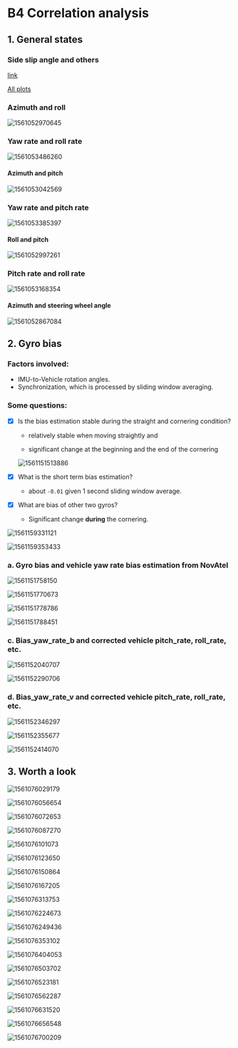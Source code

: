 # B4 Correlation analysis

## 1. General states

### Side slip angle and others

[link](/home/xiang.zhang/gitRepo/sideslip/examples/plots/2019-06-21_13-50-27_body_and_vehicle_rate_bias_onesecsmth/sideslip)

[All plots](/home/xiang.zhang/gitRepo/sideslip/examples/plots/2019-06-21_16-13-00_vehicle_imu_frame_all_pose)

### Azimuth and roll



![1561052970645](/home/xiang.zhang/gitRepo/project/doc_sideslip/plots/1561052970645.png)



### Yaw rate and roll rate



![1561053486260](/home/xiang.zhang/gitRepo/project/doc_sideslip/plots/1561053486260.png)



#### Azimuth and pitch



![1561053042569](/home/xiang.zhang/gitRepo/project/doc_sideslip/plots/1561053042569.png)

### Yaw rate and pitch rate



![1561053385397](/home/xiang.zhang/gitRepo/project/doc_sideslip/plots/1561053385397.png)





#### Roll and pitch



![1561052997261](/home/xiang.zhang/gitRepo/project/doc_sideslip/plots/1561052997261.png)

### Pitch rate and roll rate

![1561053168354](/home/xiang.zhang/gitRepo/project/doc_sideslip/plots/1561053168354.png)





#### Azimuth and steering wheel angle

![1561052867084](/home/xiang.zhang/gitRepo/project/doc_sideslip/plots/1561052867084.png)

## 2. Gyro bias

### Factors involved: 

- IMU-to-Vehicle rotation angles.
- Synchronization, which is processed by sliding window averaging.

### Some questions:

- [x] Is the bias estimation stable during the straight and cornering condition?

  - relatively stable when moving straightly and 

  - significant change at the beginning and the end of the cornering

  ![1561151513886](/home/xiang.zhang/gitRepo/project/doc_sideslip/plots/1561151513886.png)

- [x] What is the short term bias estimation?

  - about `-0.01` given 1 second sliding window average.

- [x] What are bias of other two gyros?

  - Significant change **during** the cornering.

![1561159331121](/home/xiang.zhang/gitRepo/project/doc_sideslip/plots/1561159331121.png)

![1561159353433](/home/xiang.zhang/gitRepo/project/doc_sideslip/plots/1561159353433.png)

### a. Gyro bias and vehicle yaw rate bias estimation from NovAtel

![1561151758150](/home/xiang.zhang/gitRepo/project/doc_sideslip/plots/1561151758150.png)

![1561151770673](/home/xiang.zhang/gitRepo/project/doc_sideslip/plots/1561151770673.png)

![1561151778786](/home/xiang.zhang/gitRepo/project/doc_sideslip/plots/1561151778786.png)

![1561151788451](/home/xiang.zhang/gitRepo/project/doc_sideslip/plots/1561151788451.png)

### 

### c. Bias_yaw_rate_b and corrected vehicle pitch_rate, roll_rate, etc.

![1561152040707](/home/xiang.zhang/gitRepo/project/doc_sideslip/plots/1561152040707.png)

![1561152290706](/home/xiang.zhang/gitRepo/project/doc_sideslip/plots/1561152302718.png)



### d. Bias_yaw_rate_v and corrected vehicle pitch_rate, roll_rate, etc.

![1561152346297](/home/xiang.zhang/gitRepo/project/doc_sideslip/plots/1561152346297.png)

![1561152355677](/home/xiang.zhang/gitRepo/project/doc_sideslip/plots/1561152355677.png)

![1561152414070](/home/xiang.zhang/gitRepo/project/doc_sideslip/plots/1561152414070.png)

## 3. Worth a look



![1561076029179](/home/xiang.zhang/gitRepo/project/doc_sideslip/plots/1561076029179.png)

![1561076056654](/home/xiang.zhang/gitRepo/project/doc_sideslip/plots/1561076056654.png)



![1561076072653](/home/xiang.zhang/gitRepo/project/doc_sideslip/plots/1561076072653.png)

![1561076087270](/home/xiang.zhang/gitRepo/project/doc_sideslip/plots/1561076087270.png)



![1561076101073](/home/xiang.zhang/gitRepo/project/doc_sideslip/plots/1561076101073.png)

![1561076123650](/home/xiang.zhang/gitRepo/project/doc_sideslip/plots/1561076123650.png)

![1561076150864](/home/xiang.zhang/gitRepo/project/doc_sideslip/plots/1561076150864.png)

![1561076167205](/home/xiang.zhang/gitRepo/project/doc_sideslip/plots/1561076167205.png)



![1561076313753](/home/xiang.zhang/gitRepo/project/doc_sideslip/plots/1561076313753.png)



![1561076224673](/home/xiang.zhang/gitRepo/project/doc_sideslip/plots/1561076224673.png)

![1561076249436](/home/xiang.zhang/gitRepo/project/doc_sideslip/plots/1561076249436.png)



![1561076353102](/home/xiang.zhang/gitRepo/project/doc_sideslip/plots/1561076353102.png)

![1561076404053](/home/xiang.zhang/gitRepo/project/doc_sideslip/plots/1561076404053.png)



![1561076503702](/home/xiang.zhang/gitRepo/project/doc_sideslip/plots/1561076503702.png)





![1561076523181](/home/xiang.zhang/gitRepo/project/doc_sideslip/plots/1561076523181.png)



![1561076562287](/home/xiang.zhang/gitRepo/project/doc_sideslip/plots/1561076562287.png)

![1561076631520](/home/xiang.zhang/gitRepo/project/doc_sideslip/plots/1561076631520.png)





![1561076656548](/home/xiang.zhang/gitRepo/project/doc_sideslip/plots/1561076656548.png)

![1561076700209](/home/xiang.zhang/gitRepo/project/doc_sideslip/plots/1561076700209.png)